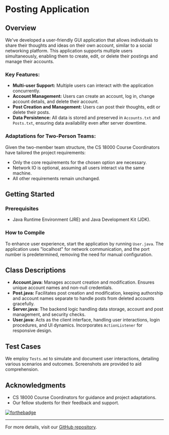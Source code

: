 # Posting Application

## Overview

We've developed a user-friendly GUI application that allows individuals to share their thoughts and ideas on their own account, similar to a social networking platform. This application supports multiple users simultaneously, enabling them to create, edit, or delete their postings and manage their accounts. 

### Key Features:

- **Multi-user Support:** Multiple users can interact with the application concurrently.
- **Account Management:** Users can create an account, log in, change account details, and delete their account.
- **Post Creation and Management:** Users can post their thoughts, edit or delete their posts.
- **Data Persistence:** All data is stored and preserved in `Accounts.txt` and `Posts.txt`, ensuring data availability even after server downtime.

### Adaptations for Two-Person Teams:

Given the two-member team structure, the CS 18000 Course Coordinators have tailored the project requirements:
- Only the core requirements for the chosen option are necessary.
- Network IO is optional, assuming all users interact via the same machine.
- All other requirements remain unchanged.

## Getting Started

### Prerequisites

- Java Runtime Environment (JRE) and Java Development Kit (JDK).

### How to Compile

To enhance user experience, start the application by running `User.java`. The application uses "localhost" for network communication, and the port number is predetermined, removing the need for manual configuration.

## Class Descriptions

- **Account.java:** Manages account creation and modification. Ensures unique account names and non-null credentials.
- **Post.java:** Facilitates post creation and modification, keeping authorship and account names separate to handle posts from deleted accounts gracefully.
- **Server.java:** The backend logic handling data storage, account and post management, and security checks.
- **User.java:** Acts as the client interface, handling user interactions, login procedures, and UI dynamics. Incorporates `ActionListener` for responsive design.

## Test Cases

We employ `Tests.md` to simulate and document user interactions, detailing various scenarios and outcomes. Screenshots are provided to aid comprehension.

## Acknowledgments

- CS 18000 Course Coordinators for guidance and project adaptations.
- Our fellow students for their feedback and support.

[![forthebadge](https://forthebadge.com/images/badges/made-with-java.svg)](https://java.com)

---

For more details, visit our [GitHub repository](https://github.com/jaihyunkee/Project5).

